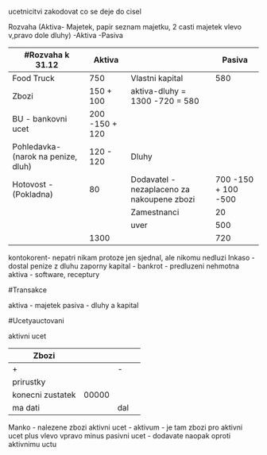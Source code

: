 ucetnicitvi
zakodovat co se deje do cisel

Rozvaha (Aktiva- Majetek, papir seznam majetku, 2 casti majetek vlevo v,pravo dole dluhy)
-Aktiva
-Pasiva

| #Rozvaha k 31.12                    | Aktiva         |                                            | Pasiva              |
| ----------------------------------- | -------------- | ------------------------------------------ | ------------------- |
| Food Truck                          | 750            | Vlastni kapital                            | 580                 |
| Zbozi                               | 150 + 100      | aktiva-dluhy = 1300 -720 = 580             |                     |
| BU - bankovni ucet                  | 200 -150 + 120 |                                            |                     |
| Pohledavka- (narok na penize, dluh) | 120 - 120      | Dluhy                                      |                     |
| Hotovost - (Pokladna)               | 80             | Dodavatel - nezaplaceno za nakoupene zbozi | 700 -150 + 100 -500 |
|                                     |                | Zamestnanci                                | 20                  |
|                                     |                | uver                                       | 500                 |
|                                     | 1300           |                                            | 720                 |
kontokorent- nepatri nikam protoze jen sjednal, ale nikomu nedluzi
Inkaso - dostal penize z dluhu
zaporny kapital - bankrot - predluzeni
nehmotna aktiva - software, receptury


#Transakce

aktiva - majetek
pasiva -  dluhy a kapital


#Ucetyauctovani

aktivni ucet

| Zbozi            |       |     |     |
| ---------------- | ----- | --- | --- |
| +                |       | -   |     |
| prirustky        |       |     |     |
| konecni zustatek | 00000 |     |     |
| ma dati          |       | dal |     |

Manko - nalezene zbozi
aktivni ucet - aktivum - je tam zbozi pro aktivni ucet plus vlevo vpravo minus
pasivni ucet - dodavate naopak oproti aktivnimu uctu













































































